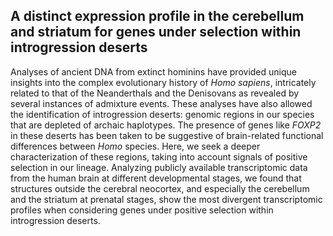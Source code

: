 ## A distinct expression profile in the cerebellum and striatum for genes under selection within introgression deserts

Analyses of ancient DNA from extinct hominins have provided unique insights into the complex evolutionary history of *Homo sapiens*, intricately related to that of the Neanderthals and the Denisovans as revealed by several instances of admixture events. These analyses have also allowed the identification of introgression deserts: genomic regions in our species that are depleted of archaic haplotypes. The presence of genes like *FOXP2* in these deserts has been taken to be suggestive of brain-related functional differences between *Homo* species. Here, we seek a deeper characterization of these regions, taking into account signals of positive selection in our lineage. Analyzing publicly available transcriptomic data from the human brain at different developmental stages, we found that structures outside the cerebral neocortex, and especially the cerebellum and the striatum at prenatal stages, show the most divergent transcriptomic profiles when considering genes under positive selection within introgression deserts.
